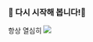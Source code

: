 ### 🎈 다시 시작해 봅니다!🎈
항상 열심히
<a href="https://www.instagram.com/hanjoon87/"><img src="https://img.shields.io/badge/Instagram-E4405F?style=flat-square&logo=Instagram&logoColor=white"></a></p>
